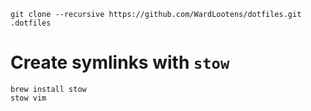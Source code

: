     git clone --recursive https://github.com/WardLootens/dotfiles.git .dotfiles

# Create symlinks with `stow`

    brew install stow
    stow vim
